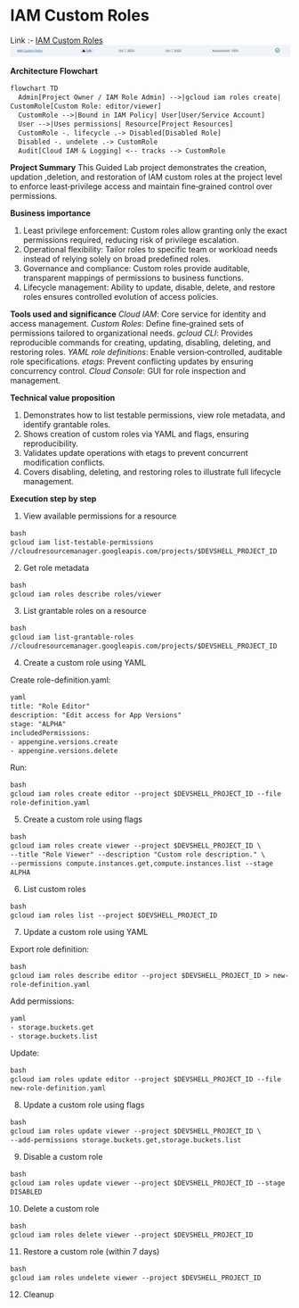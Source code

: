 # IAM Custom Roles

Link :- [IAM Custom Roles](https://www.skills.google/focuses/1035?parent=catalog)
![image](image-2.png)

**Architecture Flowchart**
```mermaid
flowchart TD
  Admin[Project Owner / IAM Role Admin] -->|gcloud iam roles create| CustomRole[Custom Role: editor/viewer]
  CustomRole -->|Bound in IAM Policy| User[User/Service Account]
  User -->|Uses permissions| Resource[Project Resources]
  CustomRole -. lifecycle .-> Disabled[Disabled Role]
  Disabled -. undelete .-> CustomRole
  Audit[Cloud IAM & Logging] <-- tracks --> CustomRole
```

**Project Summary**
This Guided Lab project demonstrates the creation, updation ,deletion, and restoration of IAM custom roles at the project level to enforce least‑privilege access and maintain fine‑grained control over permissions.

**Business importance**
1) Least privilege enforcement: Custom roles allow granting only the exact permissions required, reducing risk of privilege escalation.
2) Operational flexibility: Tailor roles to specific team or workload needs instead of relying solely on broad predefined roles.
3) Governance and compliance: Custom roles provide auditable, transparent mappings of permissions to business functions.
4) Lifecycle management: Ability to update, disable, delete, and restore roles ensures controlled evolution of access policies.

**Tools used and significance**
*Cloud IAM*: Core service for identity and access management.
*Custom Roles*: Define fine‑grained sets of permissions tailored to organizational needs.
*gcloud CLI*: Provides reproducible commands for creating, updating, disabling, deleting, and restoring roles.
*YAML role definitions*: Enable version‑controlled, auditable role specifications.
*etags*: Prevent conflicting updates by ensuring concurrency control.
*Cloud Console*: GUI for role inspection and management.

**Technical value proposition**
1) Demonstrates how to list testable permissions, view role metadata, and identify grantable roles.
2) Shows creation of custom roles via YAML and flags, ensuring reproducibility.
3) Validates update operations with etags to prevent concurrent modification conflicts.
4) Covers disabling, deleting, and restoring roles to illustrate full lifecycle management.


**Execution step by step**
1) View available permissions for a resource

```
bash
gcloud iam list-testable-permissions //cloudresourcemanager.googleapis.com/projects/$DEVSHELL_PROJECT_ID
```
2) Get role metadata
```
bash
gcloud iam roles describe roles/viewer
```
3) List grantable roles on a resource
```
bash
gcloud iam list-grantable-roles //cloudresourcemanager.googleapis.com/projects/$DEVSHELL_PROJECT_ID
```
4) Create a custom role using YAML

Create role-definition.yaml:
```
yaml
title: "Role Editor"
description: "Edit access for App Versions"
stage: "ALPHA"
includedPermissions:
- appengine.versions.create
- appengine.versions.delete
```

Run:
```
bash
gcloud iam roles create editor --project $DEVSHELL_PROJECT_ID --file role-definition.yaml
```
5) Create a custom role using flags
```
bash
gcloud iam roles create viewer --project $DEVSHELL_PROJECT_ID \
--title "Role Viewer" --description "Custom role description." \
--permissions compute.instances.get,compute.instances.list --stage ALPHA
```
6) List custom roles
```
bash
gcloud iam roles list --project $DEVSHELL_PROJECT_ID
```
7) Update a custom role using YAML

Export role definition:
```
bash
gcloud iam roles describe editor --project $DEVSHELL_PROJECT_ID > new-role-definition.yaml
```
Add permissions:
```
yaml
- storage.buckets.get
- storage.buckets.list
```
Update:
```
bash
gcloud iam roles update editor --project $DEVSHELL_PROJECT_ID --file new-role-definition.yaml
```
8) Update a custom role using flags
```
bash
gcloud iam roles update viewer --project $DEVSHELL_PROJECT_ID \
--add-permissions storage.buckets.get,storage.buckets.list
```
9) Disable a custom role
```
bash
gcloud iam roles update viewer --project $DEVSHELL_PROJECT_ID --stage DISABLED
```
10) Delete a custom role
```
bash
gcloud iam roles delete viewer --project $DEVSHELL_PROJECT_ID
```

11) Restore a custom role (within 7 days)
```
bash
gcloud iam roles undelete viewer --project $DEVSHELL_PROJECT_ID
```

12) Cleanup